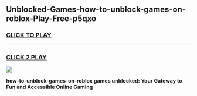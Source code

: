 
## Unblocked-Games-how-to-unblock-games-on-roblox-Play-Free-p5qxo
<h3>
<a href="https://premium76.site?title=how-to-unblock-games-on-roblox&ref=22A">CLICK TO PLAY</a></h3>
<hr>

<h3>
<a href="https://premium76.site?title=how-to-unblock-games-on-roblox&ref=22A">CLICK 2 PLAY</a>
  
</h3>

<a href="https://premium76.site?title=how-to-unblock-games-on-roblox&ref=22A"><img src="https://clearcache.store/games.png"></a>


**how-to-unblock-games-on-roblox games unblocked: Your Gateway to Fun and Accessible Online Gaming**
